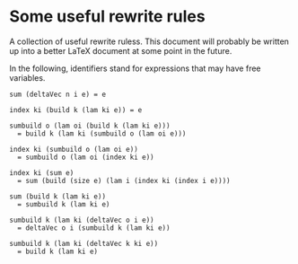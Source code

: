 # Some useful rewrite rules

A collection of useful rewrite ruless.  This document will probably be
written up into a better LaTeX document at some point in the future.

In the following, identifiers stand for expressions that may have free
variables.

```
sum (deltaVec n i e) = e

index ki (build k (lam ki e)) = e

sumbuild o (lam oi (build k (lam ki e)))
  = build k (lam ki (sumbuild o (lam oi e)))

index ki (sumbuild o (lam oi e))
  = sumbuild o (lam oi (index ki e))

index ki (sum e)
  = sum (build (size e) (lam i (index ki (index i e))))

sum (build k (lam ki e))
  = sumbuild k (lam ki e)

sumbuild k (lam ki (deltaVec o i e))
  = deltaVec o i (sumbuild k (lam ki e))

sumbuild k (lam ki (deltaVec k ki e))
  = build k (lam ki e)
```
